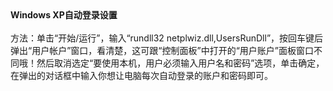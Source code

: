 <html><body><span style="font-weight:bold;">Windows XP自动登录设置</span><br><br>方法：单击“开始/运行”，输入“rundll32 netplwiz.dll,UsersRunDll”，按回车键后弹出“用户帐户”窗口，看清楚，这可跟“控制面板”中打开的“用户账户”面板窗口不同哦！然后取消选定“要使用本机，用户必须输入用户名和密码”选项，单击确定，在弹出的对话框中输入你想让电脑每次自动登录的账户和密码即可。<br></body></html>